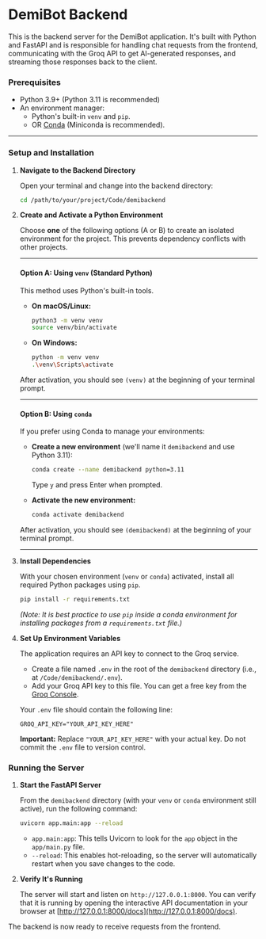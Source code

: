 # DemiBot Backend

This is the backend server for the DemiBot application. It's built with Python and FastAPI and is responsible for handling chat requests from the frontend, communicating with the Groq API to get AI-generated responses, and streaming those responses back to the client.

### Prerequisites

*   Python 3.9+ (Python 3.11 is recommended)
*   An environment manager:
    *   Python's built-in `venv` and `pip`.
    *   OR [Conda](https://docs.conda.io/en/latest/miniconda.html) (Miniconda is recommended).

---

### Setup and Installation

1.  **Navigate to the Backend Directory**

    Open your terminal and change into the backend directory:
    ```bash
    cd /path/to/your/project/Code/demibackend
    ```

2.  **Create and Activate a Python Environment**

    Choose **one** of the following options (A or B) to create an isolated environment for the project. This prevents dependency conflicts with other projects.

    ---
    #### **Option A: Using `venv` (Standard Python)**

    This method uses Python's built-in tools.

    *   **On macOS/Linux:**
        ```bash
        python3 -m venv venv
        source venv/bin/activate
        ```

    *   **On Windows:**
        ```bash
        python -m venv venv
        .\venv\Scripts\activate
        ```
    After activation, you should see `(venv)` at the beginning of your terminal prompt.

    ---
    #### **Option B: Using `conda`**

    If you prefer using Conda to manage your environments:

    *   **Create a new environment** (we'll name it `demibackend` and use Python 3.11):
        ```bash
        conda create --name demibackend python=3.11
        ```
        Type `y` and press Enter when prompted.

    *   **Activate the new environment:**
        ```bash
        conda activate demibackend
        ```
    After activation, you should see `(demibackend)` at the beginning of your terminal prompt.

    ---

3.  **Install Dependencies**

    With your chosen environment (`venv` or `conda`) activated, install all required Python packages using `pip`.
    ```bash
    pip install -r requirements.txt
    ```
    *(Note: It is best practice to use `pip` inside a conda environment for installing packages from a `requirements.txt` file.)*

4.  **Set Up Environment Variables**

    The application requires an API key to connect to the Groq service.

    *   Create a file named `.env` in the root of the `demibackend` directory (i.e., at `/Code/demibackend/.env`).
    *   Add your Groq API key to this file. You can get a free key from the [Groq Console](https://console.groq.com/keys).

    Your `.env` file should contain the following line:
    ```
    GROQ_API_KEY="YOUR_API_KEY_HERE"
    ```
    **Important:** Replace `"YOUR_API_KEY_HERE"` with your actual key. Do not commit the `.env` file to version control.

### Running the Server

1.  **Start the FastAPI Server**

    From the `demibackend` directory (with your `venv` or `conda` environment still active), run the following command:
    ```bash
    uvicorn app.main:app --reload
    ```
    *   `app.main:app`: This tells Uvicorn to look for the `app` object in the `app/main.py` file.
    *   `--reload`: This enables hot-reloading, so the server will automatically restart when you save changes to the code.

2.  **Verify It's Running**

    The server will start and listen on `http://127.0.0.1:8000`. You can verify that it is running by opening the interactive API documentation in your browser at [http://127.0.0.1:8000/docs](http://127.0.0.1:8000/docs).

The backend is now ready to receive requests from the frontend.